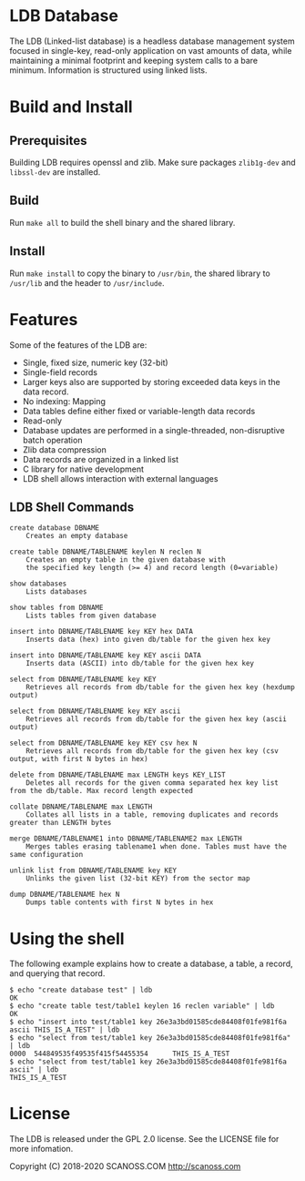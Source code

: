 # LDB Database

The LDB (Linked-list database) is a headless database management system focused in single-key, read-only application on vast amounts of data, while maintaining a minimal footprint and keeping system calls to a bare minimum. Information is structured using linked lists. 

# Build and Install

## Prerequisites
Building LDB requires openssl and zlib. Make sure packages `zlib1g-dev` and `libssl-dev` are installed.

## Build
Run `make all` to build the shell binary and the shared library.

## Install
Run `make install` to copy the binary to `/usr/bin`, the shared library to `/usr/lib` and the header to `/usr/include`.

# Features

Some of the features of the LDB are:
 
* Single, fixed size, numeric key (32-bit)
* Single-field records
* Larger keys also are supported by storing exceeded data keys in the data record.
* No indexing: Mapping
* Data tables define either fixed or variable-length data records
* Read-only
* Database updates are performed in a single-threaded, non-disruptive batch operation
* Zlib data compression
* Data records are organized in a linked list
* C library for native development
* LDB shell allows interaction with external languages

## LDB Shell Commands

```
create database DBNAME
    Creates an empty database

create table DBNAME/TABLENAME keylen N reclen N
    Creates an empty table in the given database with
    the specified key length (>= 4) and record length (0=variable)

show databases
    Lists databases

show tables from DBNAME
    Lists tables from given database

insert into DBNAME/TABLENAME key KEY hex DATA
    Inserts data (hex) into given db/table for the given hex key

insert into DBNAME/TABLENAME key KEY ascii DATA
    Inserts data (ASCII) into db/table for the given hex key

select from DBNAME/TABLENAME key KEY
    Retrieves all records from db/table for the given hex key (hexdump output)

select from DBNAME/TABLENAME key KEY ascii
    Retrieves all records from db/table for the given hex key (ascii output)

select from DBNAME/TABLENAME key KEY csv hex N
    Retrieves all records from db/table for the given hex key (csv output, with first N bytes in hex)

delete from DBNAME/TABLENAME max LENGTH keys KEY_LIST
    Deletes all records for the given comma separated hex key list from the db/table. Max record length expected

collate DBNAME/TABLENAME max LENGTH
    Collates all lists in a table, removing duplicates and records greater than LENGTH bytes

merge DBNAME/TABLENAME1 into DBNAME/TABLENAME2 max LENGTH
    Merges tables erasing tablename1 when done. Tables must have the same configuration

unlink list from DBNAME/TABLENAME key KEY
    Unlinks the given list (32-bit KEY) from the sector map

dump DBNAME/TABLENAME hex N
    Dumps table contents with first N bytes in hex
```

# Using the shell

The following example explains how to create a database, a table, a record, and querying that record.

```
$ echo "create database test" | ldb
OK
$ echo "create table test/table1 keylen 16 reclen variable" | ldb
OK
$ echo "insert into test/table1 key 26e3a3bd01585cde84408f01fe981f6a ascii THIS_IS_A_TEST" | ldb
$ echo "select from test/table1 key 26e3a3bd01585cde84408f01fe981f6a" | ldb
0000  544849535f49535f415f54455354      THIS_IS_A_TEST  
$ echo "select from test/table1 key 26e3a3bd01585cde84408f01fe981f6a ascii" | ldb
THIS_IS_A_TEST
```

# License

The LDB is released under the GPL 2.0 license. See the LICENSE file for more infomation.
 
Copyright (C) 2018-2020 SCANOSS.COM
http://scanoss.com











